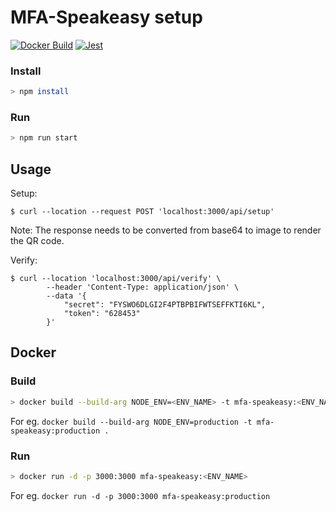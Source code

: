 # MFA-Speakeasy setup
[![Docker Build](https://github.com/rpanda-techgrit/mfa-speakeasy/actions/workflows/docker-image.yml/badge.svg)](https://github.com/rpanda-techgrit/mfa-speakeasy/actions/workflows/docker-image.yml) [![Jest](https://github.com/rpanda-techgrit/mfa-speakeasy/actions/workflows/jest.yml/badge.svg)](https://github.com/rpanda-techgrit/mfa-speakeasy/actions/workflows/jest.yml)
### Install

```bash
> npm install
```

### Run

```bash
> npm run start
```

## Usage

Setup:

```curl
$ curl --location --request POST 'localhost:3000/api/setup'
```

Note: The response needs to be converted from base64 to image to render the QR code.

Verify:

```curl
$ curl --location 'localhost:3000/api/verify' \
        --header 'Content-Type: application/json' \
        --data '{
            "secret": "FYSWO6DLGI2F4PTBPBIFWTSEFFKTI6KL",
            "token": "628453"
        }'
```

## Docker

### Build

```bash
> docker build --build-arg NODE_ENV=<ENV_NAME> -t mfa-speakeasy:<ENV_NAME> .
```

For eg. `docker build --build-arg NODE_ENV=production -t mfa-speakeasy:production .`

### Run

```bash
> docker run -d -p 3000:3000 mfa-speakeasy:<ENV_NAME>
```

For eg. `docker run -d -p 3000:3000 mfa-speakeasy:production`
